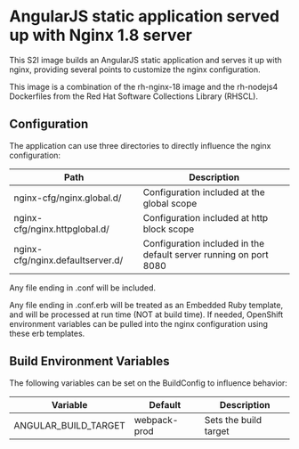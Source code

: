 AngularJS static application served up with Nginx 1.8 server 
============================================================

This S2I image builds an AngularJS static application and serves it up
with nginx, providing several points to customize the nginx
configuration.

This image is a combination of the rh-nginx-18 image and the
rh-nodejs4 Dockerfiles from the Red Hat Software Collections Library
(RHSCL).

Configuration
-------------

The application can use three directories to directly influence the
nginx configuration:

| Path | Description |
| ---- | ----------- | 
| nginx-cfg/nginx.global.d/ | Configuration included at the global scope | 
| nginx-cfg/nginx.httpglobal.d/ | Configuration included at http block scope | 
| nginx-cfg/nginx.defaultserver.d/ | Configuration included in the default server running on port 8080 |

Any file ending in .conf will be included.  

Any file ending in .conf.erb will be treated as an Embedded Ruby
template, and will be processed at run time (NOT at build time).  If
needed, OpenShift environment variables can be pulled into the nginx
configuration using these erb templates.

Build Environment Variables
---------------------------

The following variables can be set on the BuildConfig to influence behavior:

| Variable             | Default              | Description |
| -------------------- | -------------------- | ----------- | 
| ANGULAR_BUILD_TARGET | webpack-prod         | Sets the build target  |